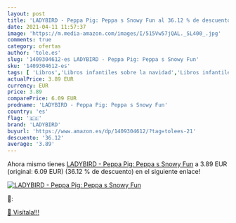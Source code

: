 ```yaml
---
layout: post
title: 'LADYBIRD - Peppa Pig: Peppa s Snowy Fun al 36.12 % de descuento'
date: 2021-04-11 11:57:37
image: 'https://m.media-amazon.com/images/I/515Vw57jQAL._SL400_.jpg'
comments: true
category: ofertas
author: 'tole.es'
slug: '1409304612-es LADYBIRD - Peppa Pig: Peppa s Snowy Fun'
sku: '1409304612-es'
tags: [ 'Libros','Libros infantiles sobre la navidad','Libros infantiles sobre vacaciones y festivales','Libros para niños','Literatura y ficción para niños','ladybird', ]
actualPrice: 3.89 EUR
currency: EUR
price: 3.89
comparePrice: 6.09 EUR
prodname: 'LADYBIRD - Peppa Pig: Peppa s Snowy Fun'
country: 'es'
flag: '🇪🇸'
brand: 'LADYBIRD'
buyurl: 'https://www.amazon.es/dp/1409304612/?tag=tolees-21'
descuento: '36.12'
average: '3.89'
---
```


Ahora mismo tienes [LADYBIRD - Peppa Pig: Peppa s Snowy Fun](https://www.amazon.es/dp/1409304612/?tag=tolees-21) a 3.89 EUR (original: 6.09 EUR) (36.12 %  de descuento) en el siguiente enlace!

[![LADYBIRD - Peppa Pig: Peppa s Snowy Fun](https://m.media-amazon.com/images/I/515Vw57jQAL._SL400_.jpg)](https://www.amazon.es/dp/1409304612/?tag=tolees-21)

🔎:


[🛒 Visítala!!!](https://www.amazon.es/dp/1409304612/?tag=tolees-21)
